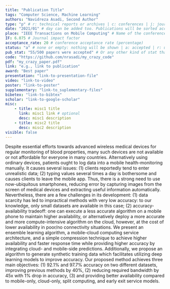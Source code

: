 ```yaml
---
title: "Publication Title"
tags: "Computer Science, Machine Learning"
authors: "Navidreza Asadi, Second Author"
type: "p" # r: technical reports or archives | c: conferences | j: journals | b: book (chapter) | p: patent ==> default: "r"
date: "2021/01" # day can be added too. Publications will be sorted according to this metadata.
place: "IEEE Transactions on Mobile Computing" # Name of the conference, journal, etc.
IF: 6.075 # Journal impact factor
acceptance_rate: 20 # conference acceptance rate (percentage)
status: "a" # none or empty: nothing will be shown | a: accepted | r: under review | s: submitted | f: final stages of submission | i: in preparation
pub_stat: "55/500 papers were accepted" # Or any other kind of stat that you woul like to show.
code: "https://github.com/nrasadi/my_crazy_code"
pdf: "my_crazy_paper.pdf"
link: "e.g., link to publication"
award: "Best paper"
presentation: "link-to-presentation-file"
video: "link-to-video"
poster: "link-to-poster"
supplementary: "link-to_suplementary-files"
bibetex: "link-to-bibtex"
scholar: "link-to-google-scholar"
misc: 
    - title: misc1 title
      link: misc1 link # optional
      desc: misc1 description
    - title: misc2 title
      desc: misc2 description
visible: false
---
```

Despite essential efforts towards advanced wireless medical devices for regular monitoring of blood properties, many such devices are not available or not affordable for everyone in many countries. Alternatively using ordinary devices, patients ought to log data into a mobile health-monitoring manually. It causes several issues: (1) clients reportedly tend to enter unrealistic data; (2) typing values several times a day is bothersome and causes clients to leave the mobile app. Thus, there is a strong need to use now-ubiquitous smartphones, reducing error by capturing images from the screen of medical devices and extracting useful information automatically. Nevertheless, there are a few challenges in its development: (1) data scarcity has led to impractical methods with very low accuracy: to our knowledge, only small datasets are available in this case; (2) accuracy-availability tradeoff: one can execute a less accurate algorithm on a mobile phone to maintain higher availability, or alternatively deploy a more accurate and more compute-intensive algorithm on the cloud, however, at the cost of lower availability in poor/no connectivity situations. We present an ensemble learning algorithm, a mobile-cloud computing service architecture, and a simple compression technique to achieve higher availability and faster response time while providing higher accuracy by integrating cloud- and mobile-side predictions. Additionally, we propose an algorithm to generate synthetic training data which facilitates utilizing deep learning models to improve accuracy. Our proposed method achieves three main objectives: (1) 92.1% and 97.7% accuracy on two different datasets, improving previous methods by 40%, (2) reducing required bandwidth by 45x with 1% drop in accuracy, (3) and providing better availability compared to mobile-only, cloud-only, split computing, and early exit service models.